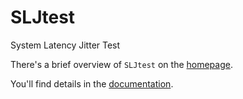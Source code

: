 SLJtest
=======

System Latency Jitter Test

There's a brief overview of `SLJtest` on the [homepage][home].

You'll find details in the [documentation][doc].

[home]:http://bobvan.github.com/SLJtest/
[doc]:http://bobvan.github.com/SLJtest/html/
